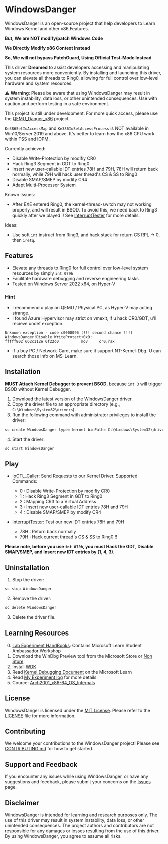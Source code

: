 # WindowsDanger

WindowsDanger is an open-source project that help developers to Learn Windows Kernel and other x86 Features.

**But, We are NOT modify/patch Windows Code**

**We Directly Modify x86 Context Instead**

**So, We will not bypass PatchGuard, Using Official Test-Mode Instead**

This driver **Dreamed** to assist developers accessing and manipulating system resources more conveniently. By installing and launching this driver, you can elevate all threads to Ring0, allowing for full control over low-level hardware and system resources.  
  
⚠️ **Warning**: Please be aware that using WindowsDanger may result in system instability, data loss, or other unintended consequences. Use with caution and perform testing in a safe environment.

This project is still under development. For more quick access, please use the [QEMU_Danger_x86](https://github.com/UEFI-code/QEMU_Danger_x86) project.

```Ke386SetIoAccessMap``` and ```Ke386IoSetAccessProcess``` is NOT available in Win10/Server 2019 and above. It's better to learn how the x86 CPU work within TSS and IOPM.

Currently achieved:
- Disable Write-Protection by modifiy CR0
- Hack Ring3 Segment in GDT to Ring0
- Insert new user-callable IDT entries 78H and 79H, 78H will return back normally, while 79H will hack user thread's CS & SS to Ring0
- Disable SMAP/SMEP by modify CR4
- Adapt Multi-Processor System

Known Issues:
- After EXE entered Ring0, the kernel-thread-switch may not working properly, and will result in BSOD. To avoid this, we need back to Ring3 quickly after we played !! See [InterruptTester](UserMode_InterruptTester) for more details.

Ideas:
- Use soft ```int``` instruct from Ring3, and hack stack for return CS RPL -> 0, then ```iretq```.

## Features

- Elevate any threads to Ring0 for full control over low-level system resources by simply `int 079h`  
- Facilitate hardware debugging and reverse engineering tasks  
- Tested on Windows Server 2022 x64, on Hyper-V

### Hint

- I recommend u play on QEMU / Physical PC, as Hyper-V may acting strange.
- I found Azure Hypervisor may strict on vmexit, if u hack CR0/GDT, u'll recieve undef exception. 
```
Unknown exception - code c0000096 (!!! second chance !!!)
WindowsDanger!Disable_WriteProtect+0x9:
fffff802`662c112e 0f22c0          mov     cr0,rax
```
- If u buy PC / Network-Card, make sure it support NT-Kernel-Dbg. U can search those info on MS-Learn.

## Installation

**MUST Attach Kernel Debugger to prevent BSOD**, because ```int 3``` will trigger BSOD without Kernel Debugger.

1. Download the latest version of the WindowsDanger driver.  
2. Copy the driver file to an appropriate directory (e.g., `C:\Windows\System32\drivers`).  
3. Run the following command with administrator privileges to install the driver:

```C
sc create WindowsDanger type= kernel binPath= C:\Windows\System32\drivers\WindowsDanger.sys
```

4. Start the driver:  
```C
sc start WindowsDanger
```

## Play

- [IoCTL_Caller](UserMode_Caller): Send Requests to our Kernel Driver. Supported Commands:
    - 0 : Disable Write-Protection by modifiy CR0
    - 1 : Hack Ring3 Segment in GDT to Ring0
    - 2 : Mapping CR3 to a Virtual Address
    - 3 : Insert new user-callable IDT entries 78H and 79H
    - 4 : Disable SMAP/SMEP by modify CR4

- [InterruptTester](UserMode_InterruptTester): Test our new IDT entries 78H and 79H
    - 78H : Return back normally
    - 79H : Hack current thread's CS & SS to Ring0 !!

**Please note, before you use `int 079h`, you must Hack the GDT, Disable SMAP/SMEP, and Insert new IDT entries by (1, 4, 3).**

## Uninstallation

1. Stop the driver:  
```C
sc stop WindowsDanger
```

2. Remove the driver:  
```C
sc delete WindowsDanger
```

3. Delete the driver file.

## Learning Resources

0. [Lab Experiment HandBooks](LabHandBooks): Contains Microsoft Learn Student Ambassador Workshop
1. Download the WinDbg Preview tool from the Microsoft Store or [Non Store](DownloadWinDbgPreviewNonStore)
2. Install [WDK](https://learn.microsoft.com/zh-cn/windows-hardware/drivers/download-the-wdk?wt.mc_id=studentamb_188195)
3. Read [Kernel Debugging Document](https://learn.microsoft.com/en-us/windows-hardware/drivers/debugger/setting-up-a-network-debugging-connection?wt.mc_id=studentamb_188195) on the Microsoft Learn
4. Read [My Experiment log](Experiment_Record_GPT4.md) for more details
5. Cource: [Arch2001_x86-64_OS_Internals](https://apps.p.ost2.fyi/learning/course/course-v1:OpenSecurityTraining2+Arch2001_x86-64_OS_Internals+2021_v1/home)
  
## License

WindowsDanger is licensed under the [MIT License](LICENSE). Please refer to the [LICENSE](LICENSE) file for more information.

## Contributing

We welcome your contributions to the WindowsDanger project! Please see [CONTRIBUTING.md](CONTRIBUTING.md) for how to get started.

## Support and Feedback

If you encounter any issues while using WindowsDanger, or have any suggestions and feedback, please submit your concerns on the [Issues](https://github.com/UEFI-code/WindowsDanger/issues) page.

## Disclaimer

WindowsDanger is intended for learning and research purposes only. The use of this driver may result in system instability, data loss, or other unintended consequences. The project authors and contributors are not responsible for any damages or losses resulting from the use of this driver. By using WindowsDanger, you agree to assume all risks.